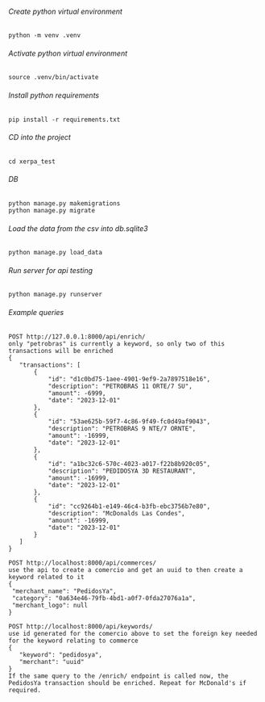  ###### Create python virtual environment
 ```
 python -m venv .venv
 ```

 ###### Activate python virtual environment
 ```
 source .venv/bin/activate
 ```

 ###### Install python requirements
 ```
 pip install -r requirements.txt
 ```

 ###### CD into the project
 ```
 cd xerpa_test
 ```

 ###### DB
 ```
 python manage.py makemigrations
 python manage.py migrate
 ```

 ###### Load the data from the csv into db.sqlite3
 ```
 python manage.py load_data
 ```

 ###### Run server for api testing
 ```
 python manage.py runserver
 ```

 ###### Example queries
 ```
 POST http://127.0.0.1:8000/api/enrich/
 only "petrobras" is currently a keyword, so only two of this transactions will be enriched
 {
    "transactions": [
        {
            "id": "d1c0bd75-1aee-4901-9ef9-2a7897518e16",
            "description": "PETROBRAS 11 ORTE/7 SU",
            "amount": -6999,
            "date": "2023-12-01"
        },
        {
            "id": "53ae625b-59f7-4c86-9f49-fc0d49af9043",
            "description": "PETROBRAS 9 NTE/7 ORNTE",
            "amount": -16999,
            "date": "2023-12-01"
        },
        {
            "id": "a1bc32c6-570c-4023-a017-f22b8b920c05",
            "description": "PEDIDOSYA 3D RESTAURANT",
            "amount": -16999,
            "date": "2023-12-01"
        },
        {
            "id": "cc9264b1-e149-46c4-b3fb-ebc3756b7e80",
            "description": "McDonalds Las Condes",
            "amount": -16999,
            "date": "2023-12-01"
        }
    ]
}
 ```
 ```
 POST http://localhost:8000/api/commerces/
 use the api to create a comercio and get an uuid to then create a keyword related to it
 {
  "merchant_name": "PedidosYa",
  "category": "0a634e46-79fb-4bd1-a0f7-0fda27076a1a",
  "merchant_logo": null
}
 ```
 ```
 POST http://localhost:8000/api/keywords/
 use id generated for the comercio above to set the foreign key needed for the keyword relating to commerce
 {
    "keyword": "pedidosya",
    "merchant": "uuid"
}
If the same query to the /enrich/ endpoint is called now, the PedidosYa transaction should be enriched. Repeat for McDonald's if required.
 ```
